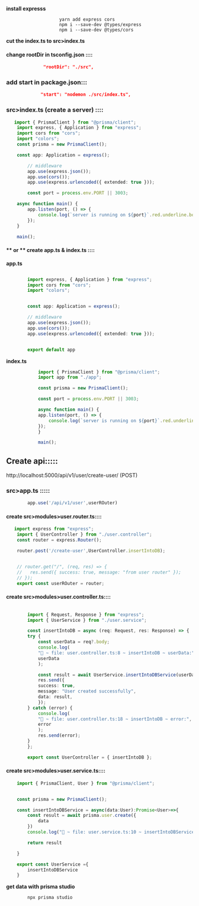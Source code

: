 **install expresss**

                        yarn add express cors
                        npm i --save-dev @types/express
                        npm i --save-dev @types/cors

**cut the index.ts to src>index.ts**

#### change rootDir in tsconfig.json ::::

```json
              "rootDir": "./src",
```

### add start in package.json:::

```json
             "start": "nodemon ./src/index.ts",
```

### src>index.ts (create a server) ::::

```ts
   import { PrismaClient } from "@prisma/client";
    import express, { Application } from "express";
    import cors from "cors";
    import "colors";
    const prisma = new PrismaClient();

    const app: Application = express();

        // middleware
        app.use(express.json());
        app.use(cors());
        app.use(express.urlencoded({ extended: true }));

        const port = process.env.PORT || 3003;

    async function main() {
        app.listen(port, () => {
            console.log(`server is running on ${port}`.red.underline.bold);
        });
    }

    main();

```
#### ** or ** create app.ts & index.ts ::::

**app.ts**

```ts

        import express, { Application } from "express";
        import cors from "cors";
        import "colors";


        const app: Application = express();

        // middleware
        app.use(express.json());
        app.use(cors());
        app.use(express.urlencoded({ extended: true }));


        export default app
```

**index.ts**

```ts
            import { PrismaClient } from "@prisma/client";
            import app from "./app";

            const prisma = new PrismaClient();

            const port = process.env.PORT || 3003;

            async function main() {
            app.listen(port, () => {
                console.log(`server is running on ${port}`.red.underline.bold);
            });
            }

            main();
```

## Create api:::::

http://localhost:5000/api/v1/user/create-user/  (POST)

### src>app.ts :::::

```ts
        app.use('/api/v1/user',userROuter)
```

#### create src>modules>user.router.ts::::


```ts
   import express from "express";
    import { UserController } from "./user.controller";
    const router = express.Router();

    router.post('/create-user',UserController.insertIntoDB);


    // router.get("/", (req, res) => {
    //   res.send({ success: true, message: "from user router" });
    // });
    export const userROuter = router;

```
#### create src>modules>user.controller.ts::::

```ts

        import { Request, Response } from "express";
        import { UserService } from "./user.service";

        const insertIntoDB = async (req: Request, res: Response) => {
        try {
            const userData = req?.body;
            console.log(
            "🚀 ~ file: user.controller.ts:8 ~ insertIntoDB ~ userData:",
            userData
            );

            const result = await UserService.insertIntoDBService(userData);
            res.send({
            success: true,
            message: "User created successfully",
            data: result,
            });
        } catch (error) {
            console.log(
            "🚀 ~ file: user.controller.ts:18 ~ insertIntoDB ~ error:",
            error
            );
            res.send(error);
        }
        };

        export const UserController = { insertIntoDB };

```
#### create src>modules>user.service.ts::::

```ts
    import { PrismaClient, User } from "@prisma/client";


    const prisma = new PrismaClient();

    const insertIntoDBService = async(data:User):Promise<User>=>{
        const result = await prisma.user.create({
            data
        })
        console.log("🚀 ~ file: user.service.ts:10 ~ insertIntoDBService ~ result:", result)

        return result

    }

    export const UserService ={
        insertIntoDBService
    }
```


**get data with prisma studio**

            npx prisma studio